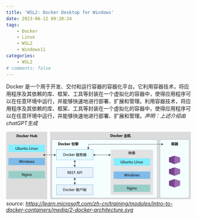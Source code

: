 ```yaml
---
title: 'WSL2: Docker Desktop for Windows'
date: 2023-06-12 09:20:24
tags:
    - Docker
    - Linux
    - WSL2
    - Windows11
categories:
    - WSL2
# comments: false
---
```

 
Docker 是一个用于开发、交付和运行容器的容器化平台。它利用容器技术，将应用程序及其依赖的库、框架、工具等封装在一个虚拟化的容器中，使得应用程序可以在任意环境中运行，并能够快速地进行部署、扩展和管理。利用容器技术，将应用程序及其依赖的库、框架、工具等封装在一个虚拟化的容器中，使得应用程序可以在任意环境中运行，并能够快速地进行部署、扩展和管理。*声明：上述介绍由chatGPT生成*

<!-- more -->

![docker-architecture](WSL2-Docker-Desktop-for-Windows/docker-architecture.svg)
*source: https://learn.microsoft.com/zh-cn/training/modules/intro-to-docker-containers/media/2-docker-architecture.svg*